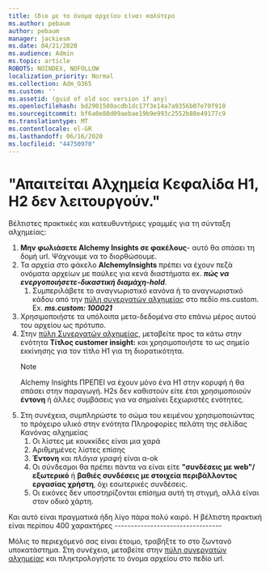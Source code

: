 ```yaml
---
title: ίδιο με το όνομα αρχείου είναι καλύτερο
ms.author: pebaum
author: pebaum
manager: jackiesm
ms.date: 04/21/2020
ms.audience: Admin
ms.topic: article
ROBOTS: NOINDEX, NOFOLLOW
localization_priority: Normal
ms.collection: Adm_O365
ms.custom: ''
ms.assetid: (guid of old soc version if any)
ms.openlocfilehash: bd2901580acdb1dc17f3e14a7a9356b07e70f910
ms.sourcegitcommit: bf6a0e80d09aebae19b9e993c2552b88e49177c9
ms.translationtype: MT
ms.contentlocale: el-GR
ms.lasthandoff: 06/16/2020
ms.locfileid: "44750970"
---
```

# <a name="required-alchemy-header-h1-h2s-dont-work"></a>"Απαιτείται Αλχημεία Κεφαλίδα H1, H2 δεν λειτουργούν."
Βέλτιστες πρακτικές και κατευθυντήριες γραμμές για τη σύνταξη αλχημείας:

1. **Μην φωλιάσετε Alchemy Insights σε φακέλους**- αυτό θα σπάσει τη δομή url. Ψάχνουμε να το διορθώσουμε.
1. Τα αρχεία στο φάκελο **AlchemyInsights** πρέπει να έχουν πεζά ονόματα αρχείων με παύλες για κενά διαστήματα ex. ***πώς να ενεργοποιήσετε-δικαστική διαμάχη-hold***.
    1. Συμπεριλάβετε το αναγνωριστικό κανόνα ή το αναγνωριστικό κάδου από την [πύλη συνεργατών αλχημείας](https://alchemyportal.azurewebsites.net) στο πεδίο ms.custom. Ex. ***ms.custom: 100021***
1. Χρησιμοποιήστε τα υπόλοιπα μετα-δεδομένα στο επάνω μέρος αυτού του αρχείου ως πρότυπο.
1. Στην [πύλη Συνεργατών αλχημείας](https://alchemyportal.azurewebsites.net), μεταβείτε προς τα κάτω στην ενότητα **Τίτλος customer insight:** και χρησιμοποιήστε το ως σημείο εκκίνησης για τον τίτλο H1 για τη διορατικότητα. 
    > [!NOTE]
    > Alchemy Insights ΠΡΕΠΕΙ να έχουν μόνο ένα H1 στην κορυφή ή θα σπάσει στην παραγωγή. H2s δεν καθιστούν είτε έτσι χρησιμοποιούν **έντονη** ή άλλες συμβάσεις για να σημαίνει ξεχωριστές ενότητες.
1. Στη συνέχεια, συμπληρώστε το σώμα του κειμένου χρησιμοποιώντας το πρόχειρο υλικό στην ενότητα Πληροφορίες πελάτη της σελίδας Κανόνας αλχημείας
    1. Οι λίστες με κουκκίδες είναι μια χαρά
    1. Αριθμημένες λίστες επίσης
    1. **Έντονη** και *πλάγια γραφή* είναι α-ok
    1. Οι σύνδεσμοι θα πρέπει πάντα να είναι είτε **"συνδέσεις με web"/εξωτερικό** ή **βαθιές συνδέσεις με στοιχεία περιβάλλοντος εργασίας χρήστη**, όχι εσωτερικές συνδέσεις.
    1. Οι εικόνες δεν υποστηρίζονται επίσημα αυτή τη στιγμή, αλλά είναι στον οδικό χάρτη.

Και αυτό είναι πραγματικά ήδη λίγο πάρα πολύ καιρό. Η βέλτιστη πρακτική είναι περίπου 400 χαρακτήρες ---------------------------------

Μόλις το περιεχόμενό σας είναι έτοιμο, τραβήξτε το στο ζωντανό υποκατάστημα. Στη συνέχεια, μεταβείτε στην [πύλη συνεργατών αλχημείας](https://alchemyportal.azurewebsites.net) και πληκτρολογήστε το όνομα αρχείου στο πεδίο url. 